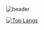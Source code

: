 ![header](https://capsule-render.vercel.app/api?type=waving&color=0:fff1eb,50:fbc2eb,100:ace0f9&height=180&section=header&text=Dreaming%20Ogu🌊&fontColor=020024&fontSize=24&)


[![Top Langs](https://github-readme-stats.vercel.app/api/top-langs/?username=dreamogu&layout=compact)](https://github.com/dreamogu/github-readme-stats)

<!--
**dreamogu/dreamogu** is a ✨ _special_ ✨ repository because its `README.md` (this file) appears on your GitHub profile.

Here are some ideas to get you started:

- 🔭 I’m currently working on ...
- 🌱 I’m currently learning ...
- 👯 I’m looking to collaborate on ...
- 🤔 I’m looking for help with ...
- 💬 Ask me about ...
- 📫 How to reach me: ...
- 😄 Pronouns: ...
- ⚡ Fun fact: ...
-->
